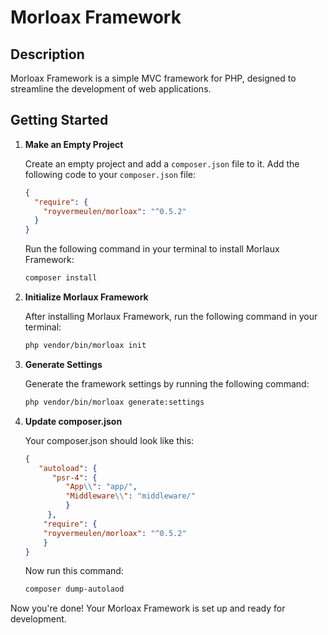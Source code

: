 # Morloax Framework

## Description
Morloax Framework is a simple MVC framework for PHP, designed to streamline the development of web applications.

## Getting Started

1. **Make an Empty Project**

   Create an empty project and add a `composer.json` file to it. Add the following code to your `composer.json` file:

    ```json
    {
      "require": {
        "royvermeulen/morloax": "^0.5.2"
      }
    }
    ```

   Run the following command in your terminal to install Morlaux Framework:

    ```bash
    composer install
    ```

2. **Initialize Morlaux Framework**

   After installing Morlaux Framework, run the following command in your terminal:

    ```bash
    php vendor/bin/morloax init
    ```

3. **Generate Settings**

   Generate the framework settings by running the following command:

    ```bash
    php vendor/bin/morloax generate:settings
    ```

4. **Update composer.json**
    
    Your composer.json should look like this:
   ```json
   {
      "autoload": {
         "psr-4": {
            "App\\": "app/",
            "Middleware\\": "middleware/"
            }
        },
       "require": {
       "royvermeulen/morloax": "^0.5.2"
       }
   }
    ```
   Now run this command:
   ```bash 
   composer dump-autolaod
    ```

Now you're done! Your Morloax Framework is set up and ready for development.
